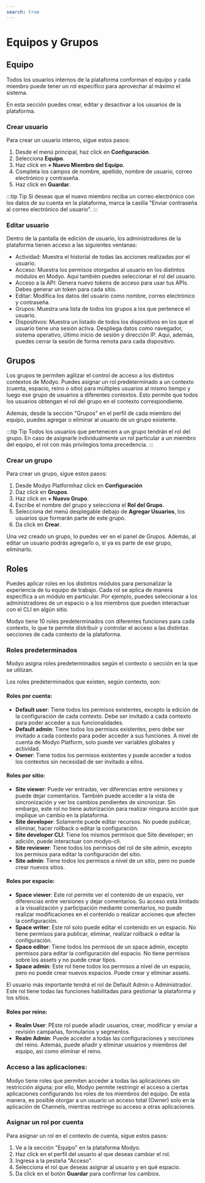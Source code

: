 ```yaml
---
search: true
---
```


# Equipos y Grupos

## Equipo

Todos los usuarios internos de la plataforma conforman el equipo y cada miembro puede tener un rol específico para aprovechar al máximo el sistema. 

En esta sección puedes crear, editar y desactivar a los usuarios de la plataforma.

### Crear usuario

Para crear un usuario interno, sigue estos pasos:

1. Desde el menú principal, haz click en **Configuración**.
1. Selecciona **Equipo**.
1. Haz click en **+ Nuevo Miembro del Equipo**.
1. Completa los campos de nombre, apellido, nombre de usuario, correo electrónico y contraseña.
1. Haz click en **Guardar**.

:::tip Tip
Si deseas que el nuevo miembro reciba un correo electrónico con los datos de su cuenta en la plataforma, marca la casilla "Enviar contraseña al correo electrónico del usuario".
:::

### Editar usuario

Dentro de la pantalla de edición de usuario, los administradores de la plataforma tienen acceso a las siguientes ventanas:

- Actividad: Muestra el historial de todas las acciones realizadas por el usuario.
- Acceso: Muestra los permisos otorgados al usuario en los distintos módulos en Modyo. Aquí también puedes seleccionar el rol del usuario.
- Acceso a la API: Genera nuevo tokens de acceso para usar tus APIs. Debes generar un token para cada sitio.
- Editar: Modifica los datos del usuario como nombre, correo electrónico y contraseña.
- Grupos: Muestra una lista de todos los grupos a los que pertenece el usuario.
- Dispositivos: Muestra un listado de todos los dispositivos en los que el usuario tiene una sesión activa.  Despliega datos como navegador, sistema operativo, último inicio de sesión y dirección IP. Aquí, además, puedes cerrar la sesión de forma remota para cada dispositivo.

## Grupos

Los grupos te permiten agilizar el control de acceso a los distintos contextos de Modyo. Puedes asignar un rol predeterminado a un contexto (cuenta, espacio, reino o sitio) para múltiples usuarios al mismo tiempo y luego ese grupo de usuarios a diferentes contextos. Esto permite que todos los usuarios obtengan el rol del grupo en el contexto correspondiente.

Además, desde la sección "Grupos" en el perfil de cada miembro del equipo, puedes agregar o eliminar al usuario de un grupo existente.

:::tip Tip
Todos los usuarios que pertenecen a un grupo tendrán el rol del grupo. En caso de asignarle individualmente un rol particular a un miembro del equipo, el rol con más privilegios toma precedencia.
:::

### Crear un grupo

Para crear un grupo, sigue estos pasos:

1. Desde Modyo Platformhaz click en **Configuración** 
1. Daz click en **Grupos**. 
1. Haz click en **+ Nuevo Grupo**.
1. Escribe el nombre del grupo y selecciona el **Rol del Grupo**.
1. Selecciona del menú desplegable debajo de **Agregar Usuarios**, los usuarios que formarán parte de este grupo.
1. Da click en **Crear**.

Una vez creado un grupo, lo puedes ver en el panel de Grupos. Además, al editar un usuario podrás agregarlo o, si ya es parte de ese grupo, eliminarlo. 


## Roles

Puedes aplicar roles en los distintos módulos para personalizar la experiencia de tu equipo de trabajo. Cada rol se aplica de manera específica a un módulo en particular. Por ejemplo, puedes seleccionar a los administradores de un espacio o a los miembros que pueden interactuar con el CLI en algún sitio.

Modyo tiene 10 roles predeterminados con diferentes funciones para cada contexto, lo que te permite distribuir y controlar el acceso a las distintas secciones de cada contexto de la plataforma.

### Roles predeterminados

Modyo asigna roles predeterminados según el contexto o sección en la que se utilizan.

Los roles predeterminados que existen, según contexto, son:

#### Roles por cuenta:

- **Default user**: Tiene todos los permisos existentes,  excepto la edición de la configuración de cada contexto. Debe ser invitado a cada contexto para poder acceder a sus funcionalidades.
- **Default admin**: Tiene todos los permisos existentes, pero debe ser invitado a cada contexto para poder acceder a sus funciones. A nivel de cuenta de Modyo Platform, solo puede ver variables globales y actividad.
- **Owner**: Tiene todos los permisos existentes y puede acceder a todos los contextos sin necesidad de ser invitado a ellos.

#### Roles por sitio:

- **Site viewer**: Puede ver entradas, ver diferencias entre versiones y puede dejar comentarios. También puede acceder a la vista de sincronización y ver los cambios pendientes de sincronizar. Sin embargo, este rol no tiene autorización para realizar ninguna acción que implique un cambio en la plataforma. 
- **Site developer**: Solamente puede editar recursos. No puede publicar, eliminar, hacer rollback o editar la configuración.
- **Site developer CLI**: Tiene los mismos permisos que Site developer; en adición, puede interactuar con modyo-cli.
- **Site reviewer**:  Tiene todos los permisos del rol de site admin, excepto los permisos para editar la configuración del sitio.
- **Site admin**: Tiene todos los permisos a nivel de un sitio, pero no puede crear nuevos sitios.

#### Roles por espacio:

- **Space viewer**: Este rol permite ver el contenido de un espacio, ver diferencias entre versiones y dejar comentarios. Su acceso está limitado a la visualización y participación mediante comentarios, no puede realizar modificaciones en el contenido o realizar acciones que afecten la configuración.
- **Space writer**: Este rol solo puede editar el contenido en un espacio. No tiene permisos para publicar, eliminar, realizar rollback o editar la configuración.
- **Space editor**: Tiene todos los permisos de un space admin, excepto permisos para editar la configuración del espacio. No tiene permisos sobre los assets y no puede crear tipos.
- **Space admin**: Este rol tiene todos los permisos a nivel de un espacio, pero no puede crear nuevos espacios. Puede crear y eliminar assets.

El usuario más importante tendrá el rol de Default Admin o Administrador. Este rol tiene todas las funciones habilitadas para gestionar la plataforma y los sitios.

#### Roles por reino:

- **Realm User**: PEste rol puede añadir usuarios, crear, modificar y enviar a revisión campañas, formularios y segmentos.
- **Realm Admin**: Puede acceder a todas las configuraciones y secciones del reino. Además, puede añadir y eliminar usuarios y miembros del equipo, así como eliminar el reino.

### Acceso a las aplicaciones:
Modyo tiene roles que permiten acceder a todas las aplicaciones sin restricción alguna; por ello, Modyo permite restringir el acceso a ciertas aplicaciones configurando los roles de los miembros del equipo. De esta manera, es posible otorgar a un usuario un acceso total (Owner) solo en la aplicación de Channels, mientras restringe su acceso a otras aplicaciones.

### Asignar un rol por cuenta

Para asignar un rol en el contexto de cuenta, sigue estos pasos: 

1. Ve a la sección "Equipo" en la plataforma Modyo.
2. Haz click en el perfil del usuario al que deseas cambiar el rol.
3. Ingresa a la pestaña "Acceso".
4. Selecciona el rol que deseas asignar al usuario y en qué espacio.
5. Da click en el botón **Guardar** para confirmar los cambios.  
